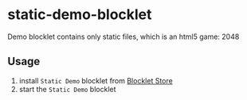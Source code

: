 # static-demo-blocklet

Demo blocklet contains only static files, which is an html5 game: 2048

## Usage

1. install `Static Demo` blocklet from [Blocklet Store](https://store.blocklet.dev/)
2. start the `Static Demo` blocklet
